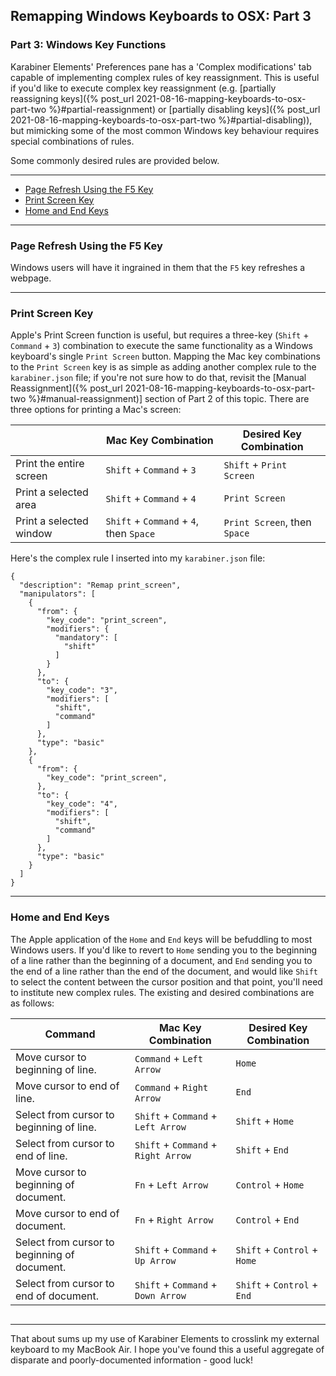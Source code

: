 ## Remapping Windows Keyboards to OSX: Part 3
### Part 3: Windows Key Functions

Karabiner Elements' Preferences pane has a 'Complex modifications' tab capable of implementing complex rules of key reassignment. This is useful if you'd like to execute complex key reassignment (e.g. [partially reassigning keys]({% post_url 2021-08-16-mapping-keyboards-to-osx-part-two %}#partial-reassignment) or [partially disabling keys]({% post_url 2021-08-16-mapping-keyboards-to-osx-part-two %}#partial-disabling)), but mimicking some of the most common Windows key behaviour requires special combinations of rules.

Some commonly desired rules are provided below.

---

- [Page Refresh Using the F5 Key](#page-refresh-using-the-f5-key)
- [Print Screen Key](#print-screen-key)
- [Home and End Keys](#home-and-end-keys)

---

### Page Refresh Using the F5 Key

Windows users will have it ingrained in them that the `F5` key refreshes a webpage.

---

### Print Screen Key

Apple's Print Screen function is useful, but requires a three-key (`Shift` + `Command` + `3`) combination to execute the same functionality as a Windows keyboard's single `Print Screen` button. Mapping the Mac key combinations to the `Print Screen` key is as simple as adding another complex rule to the `karabiner.json` file; if you're not sure how to do that, revisit the [Manual Reassignment]({% post_url 2021-08-16-mapping-keyboards-to-osx-part-two %}#manual-reassignment)] section of Part 2 of this topic. There are three options for printing a Mac's screen:

|                         | Mac Key Combination                     | Desired Key Combination      |
|-------------------------|-----------------------------------------|------------------------------|
| Print the entire screen | `Shift` + `Command` + `3`               | `Shift` + `Print Screen`     |
| Print a selected area   | `Shift` + `Command` + `4`               | `Print Screen`               |
| Print a selected window | `Shift` + `Command` + `4`, then `Space` | `Print Screen`, then `Space` |

Here's the complex rule I inserted into my `karabiner.json` file:

```
{
  "description": "Remap print_screen",
  "manipulators": [
    {
      "from": {
        "key_code": "print_screen",
        "modifiers": {
          "mandatory": [
            "shift"
          ]
        }
      },
      "to": {
        "key_code": "3",
        "modifiers": [
          "shift",
          "command"
        ]
      },
      "type": "basic"
    },
    {
      "from": {
        "key_code": "print_screen",
      },
      "to": {
        "key_code": "4",
        "modifiers": [
          "shift",
          "command"
        ]
      },
      "type": "basic"
    }
  ]
}
```

---

### Home and End Keys

The Apple application of the `Home` and `End` keys will be befuddling to most Windows users. If you'd like to revert to `Home` sending you to the beginning of a line rather than the beginning of a document, and `End` sending you to the end of a line rather than the end of the document, and would like `Shift` to select the content between the cursor position and that point, you'll need to institute new complex rules. The existing and desired combinations are as follows:

| Command                                      | Mac Key Combination                 | Desired Key Combination      |
|----------------------------------------------|-------------------------------------|------------------------------|
| Move cursor to beginning of line.            | `Command` + `Left Arrow`            | `Home`                       |
| Move cursor to end of line.                  | `Command` + `Right Arrow`           | `End`                        |
| Select from cursor to beginning of line.     | `Shift` + `Command` + `Left Arrow`  | `Shift` + `Home`             |
| Select from cursor to end of line.           | `Shift` + `Command` + `Right Arrow` | `Shift` + `End`              |
| Move cursor to beginning of document.        | `Fn` + `Left Arrow`                 | `Control` + `Home`           |
| Move cursor to end of document.              | `Fn` + `Right Arrow`                | `Control` + `End`            |
| Select from cursor to beginning of document. | `Shift` + `Command` + `Up Arrow`    | `Shift` + `Control` + `Home` |
| Select from cursor to end of document.       | `Shift` + `Command` + `Down Arrow`  | `Shift` + `Control` + `End`  |

```

```

---

That about sums up my use of Karabiner Elements to crosslink my external keyboard to my MacBook Air. I hope you've found this a useful aggregate of disparate and poorly-documented information - good luck!
